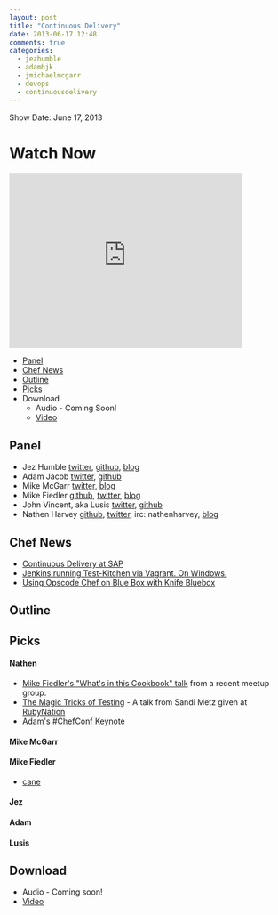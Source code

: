 ```yaml
---
layout: post
title: "Continuous Delivery"
date: 2013-06-17 12:48
comments: true
categories: 
  - jezhumble
  - adamhjk
  - jmichaelmcgarr
  - devops
  - continuousdelivery
---
```


Show Date:   June 17, 2013

# Watch Now

<iframe width="420" height="315" src="http://www.youtube.com/embed/h78cMy63XF8" frameborder="0" allowfullscreen></iframe>

* [Panel](http://foodfightshow.org/2013/06/continuous-delivery.html#panel)
* [Chef News](http://foodfightshow.org/2013/06/continuous-delivery.html#news)
* [Outline](http://foodfightshow.org/2013/06/continuous-delivery.html#outline)
* [Picks](http://foodfightshow.org/2013/06/continuous-delivery.html#picks)
* Download
  * Audio - Coming Soon!
  * [Video](http://youtu.be/h78cMy63XF8)

Panel<a name="panel"></a>
-----
* Jez Humble [twitter](https://twitter.com/jezhumble), [github](https://github.com/Jezhumble), [blog](http://continuousdelivery.com/)
* Adam Jacob [twitter](https://twitter.com/adamhjk), [github](https://github.com/adamhjk)
* Mike McGarr [twitter](https://twitter.com/jmichaelmcgarr), [blog](http://earlyandoften.wordpress.com/)
* Mike Fiedler [github](http://github.com/miketheman), [twitter](http://twitter.com/mikefiedler), [blog](http://www.miketheman.net)
* John Vincent, aka Lusis [twitter](https://twitter.com/#!/lusis), [github](https://github.com/lusis)
* Nathen Harvey [github](http://github.com/nathenharvey), [twitter](http://twitter.com/nathenharvey), irc: nathenharvey, [blog](http://nathenharvey.com)

<!-- more -->

Chef News<a name="news"></a>
---------

* [Continuous Delivery at SAP](https://www.dropbox.com/s/ps4icmboani9wpn/SAP%20Continuous%20Delivery%20-%20JFokus%202013.pdf)
* [Jenkins running Test-Kitchen via Vagrant. On Windows.](http://www.kickflop.net/blog/2013/06/11/jenkins-running-test-kitchen-via-vagrant-on-windows/)
* [Using Opscode Chef on Blue Box with Knife Bluebox](https://www.bluebox.net/about/blog/2013/06/using-opscode-chef-on-blue-box-with-knife-bluebox/)

Outline<a name="outline"></a>
-------

Picks
-----
#### Nathen

* [Mike Fiedler's "What's in this Cookbook" talk](http://www.youtube.com/watch?v=bmGQVo7UHbU&feature=share&list=PLdh-RwQzDsaNlz-Ho-BAjKfoPaUs7UIwQ) from a recent meetup group.
* [The Magic Tricks of Testing](https://speakerdeck.com/skmetz/magic-tricks-of-testing-railsconf) - A talk from Sandi Metz given at [RubyNation](http://rubynation.org)
* [Adam's #ChefConf Keynote](http://www.opscode.com/blog/chefconf-talks/chefconf-2013-keynote-session-opscode-adam-jacob/)

#### Mike McGarr

#### Mike Fiedler
* [cane](http://corner.squareup.com/2012/02/cane.html)

#### Jez

#### Adam

#### Lusis

Download
--------
* Audio - Coming soon!
* [Video](http://youtu.be/h78cMy63XF8)
 

